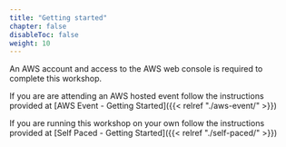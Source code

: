 ```yaml
---
title: "Getting started"
chapter: false
disableToc: false
weight: 10
---
```


An AWS account and access to the AWS web console is required to complete this workshop. 

If you are are attending an AWS hosted event follow the instructions provided at [AWS Event - Getting Started]({{< relref "./aws-event/" >}})

If you are running this workshop on your own follow the instructions provided at [Self Paced - Getting Started]({{< relref "./self-paced/" >}})
